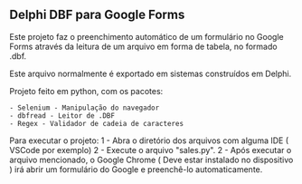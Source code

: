 ## Delphi DBF para Google Forms

Este projeto faz o preenchimento automático de um formulário no Google Forms através da leitura de um arquivo em forma de tabela, no formado .dbf.

Este arquivo normalmente é exportado em sistemas construídos em Delphi.

Projeto feito em python, com os pacotes:

    - Selenium - Manipulação do navegador
    - dbfread - Leitor de .DBF
    - Regex - Validador de cadeia de caracteres


Para executar o projeto: 
    1 - Abra o diretório dos arquivos com alguma IDE ( VSCode por exemplo)
    2 - Execute o arquivo "sales.py".
    2 - Após executar o arquivo mencionado, o Google Chrome ( Deve estar instalado no dispositivo ) irá abrir um formulário do Google e preenchê-lo automaticamente.
